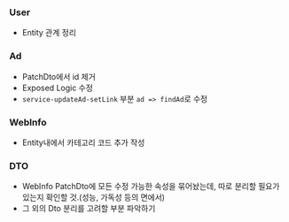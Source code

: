 ### User
- Entity 관계 정리

### Ad
- PatchDto에서 id 제거
- Exposed Logic 수정
- `service-updateAd-setLink` 부분 `ad => findAd`로 수정

### WebInfo
- Entity내에서 카테고리 코드 추가 작성

### DTO
- WebInfo PatchDto에 모든 수정 가능한 속성을 묶어놨는데, 따로 분리할 필요가 있는지 확인할 것.(성능, 가독성 등의 면에서)
- 그 외의 Dto 분리를 고려할 부분 파악하기